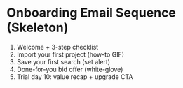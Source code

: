 # Onboarding Email Sequence (Skeleton)

1) Welcome + 3-step checklist
2) Import your first project (how-to GIF)
3) Save your first search (set alert)
4) Done-for-you bid offer (white-glove)
5) Trial day 10: value recap + upgrade CTA
